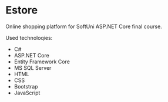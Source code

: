 # Estore
Online shopping platform for SoftUni ASP.NET Core final course.
 
Used technoloqies:
- C#
- ASP.NET Core
- Entity Framework Core
- MS SQL Server
- HTML
- CSS
- Bootstrap
- JavaScript
